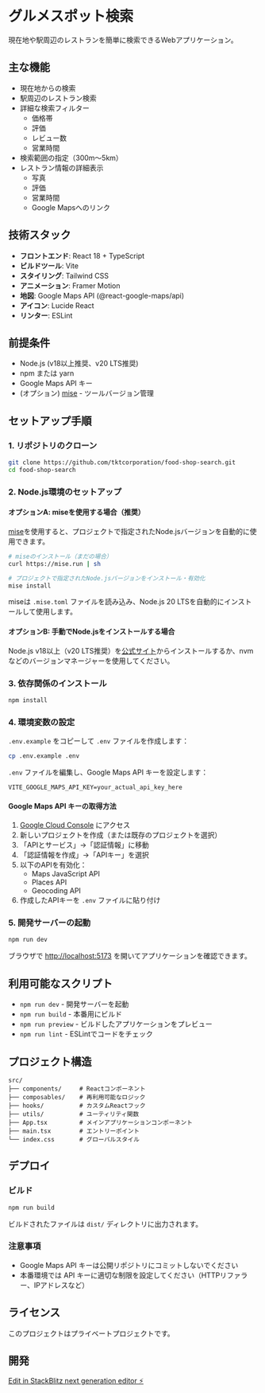 # グルメスポット検索

現在地や駅周辺のレストランを簡単に検索できるWebアプリケーション。

## 主な機能

- 現在地からの検索
- 駅周辺のレストラン検索
- 詳細な検索フィルター
  - 価格帯
  - 評価
  - レビュー数
  - 営業時間
- 検索範囲の指定（300m〜5km）
- レストラン情報の詳細表示
  - 写真
  - 評価
  - 営業時間
  - Google Mapsへのリンク

## 技術スタック

- **フロントエンド**: React 18 + TypeScript
- **ビルドツール**: Vite
- **スタイリング**: Tailwind CSS
- **アニメーション**: Framer Motion
- **地図**: Google Maps API (@react-google-maps/api)
- **アイコン**: Lucide React
- **リンター**: ESLint

## 前提条件

- Node.js (v18以上推奨、v20 LTS推奨)
- npm または yarn
- Google Maps API キー
- (オプション) [mise](https://mise.jdx.dev/) - ツールバージョン管理

## セットアップ手順

### 1. リポジトリのクローン

```bash
git clone https://github.com/tktcorporation/food-shop-search.git
cd food-shop-search
```

### 2. Node.js環境のセットアップ

#### オプションA: miseを使用する場合（推奨）

[mise](https://mise.jdx.dev/)を使用すると、プロジェクトで指定されたNode.jsバージョンを自動的に使用できます。

```bash
# miseのインストール（まだの場合）
curl https://mise.run | sh

# プロジェクトで指定されたNode.jsバージョンをインストール・有効化
mise install
```

miseは `.mise.toml` ファイルを読み込み、Node.js 20 LTSを自動的にインストールして使用します。

#### オプションB: 手動でNode.jsをインストールする場合

Node.js v18以上（v20 LTS推奨）を[公式サイト](https://nodejs.org/)からインストールするか、nvmなどのバージョンマネージャーを使用してください。

### 3. 依存関係のインストール

```bash
npm install
```

### 4. 環境変数の設定

`.env.example` をコピーして `.env` ファイルを作成します：

```bash
cp .env.example .env
```

`.env` ファイルを編集し、Google Maps API キーを設定します：

```env
VITE_GOOGLE_MAPS_API_KEY=your_actual_api_key_here
```

#### Google Maps API キーの取得方法

1. [Google Cloud Console](https://console.cloud.google.com/) にアクセス
2. 新しいプロジェクトを作成（または既存のプロジェクトを選択）
3. 「APIとサービス」→「認証情報」に移動
4. 「認証情報を作成」→「APIキー」を選択
5. 以下のAPIを有効化：
   - Maps JavaScript API
   - Places API
   - Geocoding API
6. 作成したAPIキーを `.env` ファイルに貼り付け

### 5. 開発サーバーの起動

```bash
npm run dev
```

ブラウザで [http://localhost:5173](http://localhost:5173) を開いてアプリケーションを確認できます。

## 利用可能なスクリプト

- `npm run dev` - 開発サーバーを起動
- `npm run build` - 本番用にビルド
- `npm run preview` - ビルドしたアプリケーションをプレビュー
- `npm run lint` - ESLintでコードをチェック

## プロジェクト構造

```
src/
├── components/     # Reactコンポーネント
├── composables/    # 再利用可能なロジック
├── hooks/          # カスタムReactフック
├── utils/          # ユーティリティ関数
├── App.tsx         # メインアプリケーションコンポーネント
├── main.tsx        # エントリーポイント
└── index.css       # グローバルスタイル
```

## デプロイ

### ビルド

```bash
npm run build
```

ビルドされたファイルは `dist/` ディレクトリに出力されます。

### 注意事項

- Google Maps API キーは公開リポジトリにコミットしないでください
- 本番環境では API キーに適切な制限を設定してください（HTTPリファラー、IPアドレスなど）

## ライセンス

このプロジェクトはプライベートプロジェクトです。

## 開発

[Edit in StackBlitz next generation editor ⚡️](https://stackblitz.com/~/github.com/tktcorporation/food-shop-search)